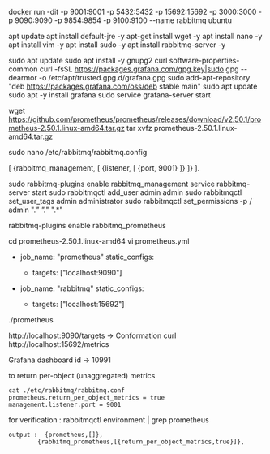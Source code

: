 docker run -dit -p 9001:9001 -p 5432:5432 -p 15692:15692 -p 3000:3000 -p 9090:9090 -p 9854:9854 -p 9100:9100 --name rabbitmq ubuntu

apt update
apt install default-jre -y
apt-get install wget -y
apt install nano -y
apt install vim -y
apt install sudo -y
apt install rabbitmq-server -y

sudo apt update
sudo apt install -y gnupg2 curl software-properties-common
curl -fsSL https://packages.grafana.com/gpg.key|sudo gpg --dearmor -o /etc/apt/trusted.gpg.d/grafana.gpg
sudo add-apt-repository "deb https://packages.grafana.com/oss/deb stable main"
sudo apt update
sudo apt -y install grafana
sudo service grafana-server start


wget https://github.com/prometheus/prometheus/releases/download/v2.50.1/prometheus-2.50.1.linux-amd64.tar.gz
tar xvfz prometheus-2.50.1.linux-amd64.tar.gz


sudo nano /etc/rabbitmq/rabbitmq.config

[
    {rabbitmq_management, [
        {listener, [
            {port, 9001}
        ]}
    ]}
].


sudo rabbitmq-plugins enable rabbitmq_management
service rabbitmq-server start
sudo rabbitmqctl add_user admin admin
sudo rabbitmqctl set_user_tags admin administrator
sudo rabbitmqctl set_permissions -p / admin ".*" ".*" ".*"


rabbitmq-plugins enable rabbitmq_prometheus


cd prometheus-2.50.1.linux-amd64
vi prometheus.yml

  - job_name: "prometheus"
    static_configs:
      - targets: ["localhost:9090"]

  - job_name: "rabbitmq"
    static_configs:
      - targets: ["localhost:15692"]
    
          
./prometheus


http://localhost:9090/targets -> Conformation
curl http://localhost:15692/metrics



Grafana dashboard id -> 10991


to return per-object (unaggregated) metrics 

    cat ./etc/rabbitmq/rabbitmq.conf
    prometheus.return_per_object_metrics = true
    management.listener.port = 9001



for verification : rabbitmqctl environment | grep prometheus


    output :  {prometheus,[]},
            {rabbitmq_prometheus,[{return_per_object_metrics,true}]},